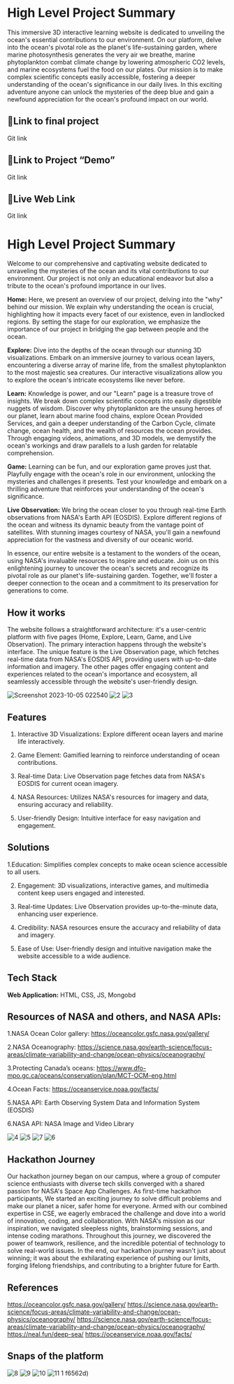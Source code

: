 # High Level Project Summary  

This immersive 3D interactive learning website is dedicated to unveiling the ocean's essential contributions to our environment. On our platform, delve into the ocean's pivotal role as the planet's life-sustaining garden, where marine photosynthesis generates the very air we breathe, marine phytoplankton combat climate change by lowering atmospheric CO2 levels, and marine ecosystems fuel the food on our plates. Our mission is to make complex scientific concepts easily accessible, fostering a deeper understanding of the ocean's significance in our daily lives. In this exciting adventure anyone can unlock the mysteries of the deep blue and gain a newfound appreciation for the ocean's profound impact on our world.


## 🔗Link to final project
Git link

## 🔗Link to Project “Demo”
Git link

## 🔗Live Web Link 
Git link

# High Level Project Summary  

Welcome to our comprehensive and captivating website dedicated to unraveling the mysteries of the ocean and its vital contributions to our environment. Our project is not only an educational endeavor but also a tribute to the ocean's profound importance in our lives.

**Home:** Here, we present an overview of our project, delving into the "why" behind our mission. We explain why understanding the ocean is crucial, highlighting how it impacts every facet of our existence, even in landlocked regions. By setting the stage for our exploration, we emphasize the importance of our project in bridging the gap between people and the ocean.

**Explore:** Dive into the depths of the ocean through our stunning 3D visualizations. Embark on an immersive journey to various ocean layers, encountering a diverse array of marine life, from the smallest phytoplankton to the most majestic sea creatures. Our interactive visualizations allow you to explore the ocean's intricate ecosystems like never before.

**Learn:** Knowledge is power, and our "Learn" page is a treasure trove of insights. We break down complex scientific concepts into easily digestible nuggets of wisdom. Discover why phytoplankton are the unsung heroes of our planet, learn about marine food chains, explore Ocean Provided Services, and gain a deeper understanding of the Carbon Cycle, climate change, ocean health, and the wealth of resources the ocean provides. Through engaging videos, animations, and 3D models, we demystify the ocean's workings and draw parallels to a lush garden for relatable comprehension.

**Game:** Learning can be fun, and our exploration game proves just that. Playfully engage with the ocean's role in our environment, unlocking the mysteries and challenges it presents. Test your knowledge and embark on a thrilling adventure that reinforces your understanding of the ocean's significance.

**Live Observation:** We bring the ocean closer to you through real-time Earth observations from NASA's Earth API (EOSDIS). Explore different regions of the ocean and witness its dynamic beauty from the vantage point of satellites. With stunning images courtesy of NASA, you'll gain a newfound appreciation for the vastness and diversity of our oceanic world.

In essence, our entire website is a testament to the wonders of the ocean, using NASA's invaluable resources to inspire and educate. Join us on this enlightening journey to uncover the ocean's secrets and recognize its pivotal role as our planet's life-sustaining garden. Together, we'll foster a deeper connection to the ocean and a commitment to its preservation for generations to come.


## How it works
The website follows a straightforward architecture: it's a user-centric platform with five pages (Home, Explore, Learn, Game, and Live Observation). The primary interaction happens through the website's interface. The unique feature is the Live Observation page, which fetches real-time data from NASA's EOSDIS API, providing users with up-to-date information and imagery. The other pages offer engaging content and experiences related to the ocean's importance and ecosystem, all seamlessly accessible through the website's user-friendly design.


![Screenshot 2023-10-05 022540](https://github.com/MushfiqurRashid/for_practice/assets/68941755/a88f7510-d99a-4a5e-84f2-faf3eebdc245)
![2](https://github.com/MushfiqurRashid/for_practice/assets/68941755/4414a04f-91a9-4042-b97a-340468f67373)
![3](https://github.com/MushfiqurRashid/for_practice/assets/68941755/f45d8042-f0a8-4b80-bb14-752e24461362)


## Features 

1. Interactive 3D Visualizations: Explore different ocean layers and marine life interactively.

2. Game Element: Gamified learning to reinforce understanding of ocean contributions.

3. Real-time Data: Live Observation page fetches data from NASA's EOSDIS for current ocean imagery.

4. NASA Resources: Utilizes NASA's resources for imagery and data, ensuring accuracy and reliability.

5. User-friendly Design: Intuitive interface for easy navigation and engagement.


## Solutions

1.Education: Simplifies complex concepts to make ocean science accessible to all users.

2. Engagement: 3D visualizations, interactive games, and multimedia content keep users engaged and interested.

3. Real-time Updates: Live Observation provides up-to-the-minute data, enhancing user experience.

4. Credibility: NASA resources ensure the accuracy and reliability of data and imagery.

5. Ease of Use: User-friendly design and intuitive navigation make the website accessible to a wide audience.



## Tech Stack 

**Web Application:**  HTML, CSS, JS, Mongobd 


## Resources of NASA and others, and NASA APIs:

1.NASA Ocean Color gallery: https://oceancolor.gsfc.nasa.gov/gallery/ 

2.NASA Oceanography: https://science.nasa.gov/earth-science/focus-areas/climate-variability-and-change/ocean-physics/oceanography/

3.Protecting Canada’s oceans: https://www.dfo-mpo.gc.ca/oceans/conservation/plan/MCT-OCM-eng.html

4.Ocean Facts: https://oceanservice.noaa.gov/facts/ 

5.NASA API: Earth Observing System Data and Information System (EOSDIS) 

6.NASA API: NASA Image and Video Library

![4](https://github.com/MushfiqurRashid/for_practice/assets/68941755/9aff91ec-004c-44c1-8fcf-c9bd08f6562d)
![5](https://github.com/MushfiqurRashid/for_practice/assets/68941755/fd3cae7e-343f-41b1-b7a1-eff62616e89c)
![7](https://github.com/MushfiqurRashid/for_practice/assets/68941755/6ec7c318-601d-42d8-89fe-9de36d4a752e)
![6](https://github.com/MushfiqurRashid/for_practice/assets/68941755/139f2a8e-26ee-4a51-adf2-a3c95130c4bb)

## Hackathon Journey

Our hackathon journey began on our campus, where a group of computer science enthusiasts with diverse tech skills converged with a shared passion for NASA's Space App Challenges. As first-time hackathon participants, We started an exciting journey to solve difficult problems and make our planet a nicer, safer home for everyone. Armed with our combined expertise in CSE, we eagerly embraced the challenge and dove into a world of innovation, coding, and collaboration. With NASA's mission as our inspiration, we navigated sleepless nights, brainstorming sessions, and intense coding marathons. Throughout this journey, we discovered the power of teamwork, resilience, and the incredible potential of technology to solve real-world issues. In the end, our hackathon journey wasn't just about winning; it was about the exhilarating experience of pushing our limits, forging lifelong friendships, and contributing to a brighter future for Earth.

## References

https://oceancolor.gsfc.nasa.gov/gallery/
https://science.nasa.gov/earth-science/focus-areas/climate-variability-and-change/ocean-physics/oceanography/
https://science.nasa.gov/earth-science/focus-areas/climate-variability-and-change/ocean-physics/oceanography/
https://neal.fun/deep-sea/
https://oceanservice.noaa.gov/facts/



## Snaps of the platform

![8](https://github.com/MushfiqurRashid/for_practice/assets/68941755/fb929f8c-cb7e-4948-ad66-1b518dfc2703)
![9](https://github.com/MushfiqurRashid/for_practice/assets/68941755/a9501555-0f14-4ad5-ac21-0c462b74f692)
![10](https://github.com/MushfiqurRashid/for_practice/assets/68941755/1166e47c-bc17-49a3-9e0b-8483e6aa62c9)
![11 1](https://github.com/MushfiqurRashid/for_practice/assets/68941755/b88da8aa-574a-4b75-b04f-0f250cb2ccfd)
f6562d)

